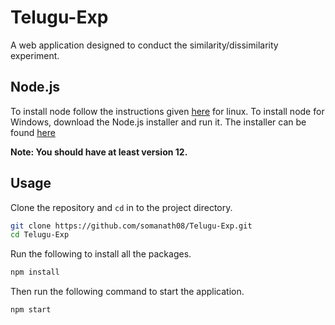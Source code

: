 # Telugu-Exp

A web application designed to conduct the similarity/dissimilarity experiment.

## Node.js

To install node follow the instructions given [here](https://tecadmin.net/install-latest-nodejs-npm-on-ubuntu/) for linux. To install node for Windows,
download the Node.js installer and run it. The installer can be found [here](https://nodejs.org/en/download/)

**Note: You should have at least version 12.**

## Usage

Clone the repository and `cd` in to the project directory.

```bash
git clone https://github.com/somanath08/Telugu-Exp.git
cd Telugu-Exp
```

Run the following to install all the packages.

```bash
npm install
```

Then run the following command to start the application.

```bash
npm start
```
